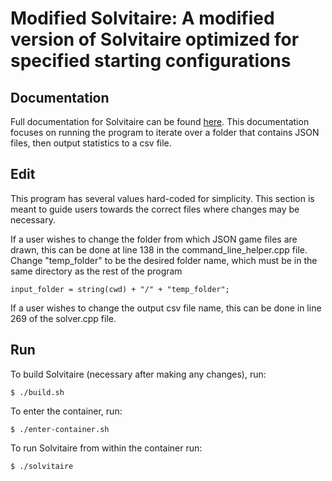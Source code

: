 # Modified Solvitaire: A modified version of Solvitaire optimized for specified starting configurations

## Documentation

Full documentation for Solvitaire can be found [here](https://github.com/thecharlieblake/Solvitaire).
This documentation focuses on running the program to iterate over a folder that contains JSON files, then output statistics to a csv file.

## Edit 

This program has several values hard-coded for simplicity. This section is meant to guide users towards the correct files where changes may be necessary.

If a user wishes to change the folder from which JSON game files are drawn, this can be done at line 138 in the command_line_helper.cpp file.
Change "temp_folder" to be the desired folder name, which must be in the same directory as the rest of the program 

```
input_folder = string(cwd) + "/" + "temp_folder";
```

If a user wishes to change the output csv file name, this can be done in line 269 of the solver.cpp file.



## Run

To build Solvitaire (necessary after making any changes), run:

```
$ ./build.sh
```

To enter the container, run:

```
$ ./enter-container.sh
```


To run Solvitaire from within the container run:

```
$ ./solvitaire

```
